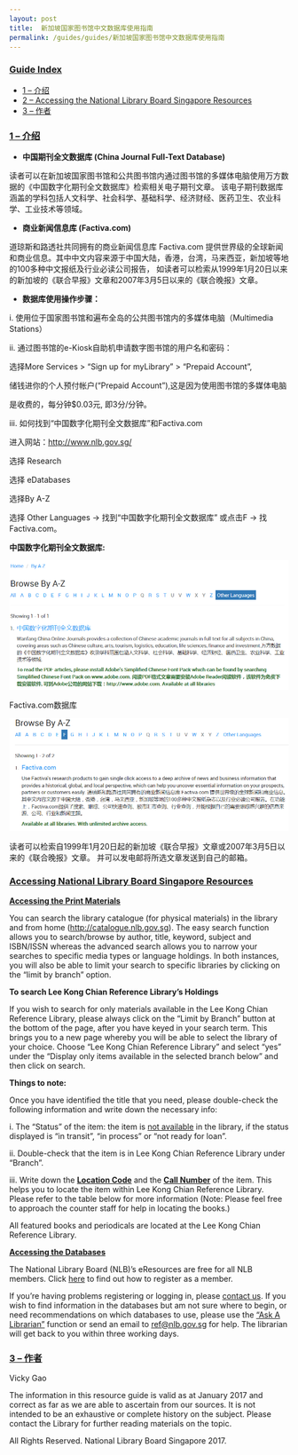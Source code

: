```yaml
---
layout: post
title:  新加坡国家图书馆中文数据库使用指南
permalink: /guides/guides/新加坡国家图书馆中文数据库使用指南
---
```


### <u>Guide Index</u>

* [1 – 介绍](#1-–-介绍)
* [2 – Accessing the National Library Board Singapore Resources](#2-–-accessing-the-national-library-board-singapore-resources)
* [3 – 作者](#3-–-作者)


### <u>1 – 介绍</u>

* **中国期刊全文数据库 (China Journal Full-Text Database)**

读者可以在新加坡国家图书馆和公共图书馆内通过图书馆的多媒体电脑使用万方数据的《中国数字化期刊全文数据库》检索相关电子期刊文章。 该电子期刊数据库涵盖的学科包括人文科学、社会科学、基础科学、经济财经、医药卫生、农业科学、工业技术等领域。
 

* **商业新闻信息库 (Factiva.com)**

道琼斯和路透社共同拥有的商业新闻信息库 Factiva.com 提供世界级的全球新闻和商业信息。其中中文内容来源于中国大陆，香港，台湾，马来西亚，新加坡等地的100多种中文报纸及行业必读公司报告， 如读者可以检索从1999年1月20日以来的新加坡的《联合早报》文章和2007年3月5日以来的《联合晚报》文章。

 

* **数据库使用操作步骤：**

i. 使用位于国家图书馆和遍布全岛的公共图书馆内的多媒体电脑（Multimedia Stations）

ii. 通过图书馆的e-Kiosk自助机申请数字图书馆的用户名和密码：

选择More Services > “Sign up for myLibrary” > “Prepaid Account”,

储钱进你的个人预付帐户(“Prepaid Account”),这是因为使用图书馆的多媒体电脑

是收费的，每分钟$0.03元, 即3分/分钟。

iii. 如何找到“中国数字化期刊全文数据库”和Factiva.com

进入网站：http://www.nlb.gov.sg/

选择 Research

选择 eDatabases

选择By A-Z

选择 Other Languages -> 找到“中国数字化期刊全文数据库” 或点击F -> 找 Factiva.com。

**中国数字化期刊全文数据库:**

![Browse guides image](/images/guides/Picture1.png) 

Factiva.com数据库

![Factiva image](/images/guides/Picture2.png)

读者可以检索自1999年1月20日起的新加坡《联合早报》文章或2007年3月5日以来的《联合晚报》文章。 并可以发电邮将所选文章发送到自己的邮箱。

### <u>Accessing National Library Board Singapore Resources</u>

<b><u>Accessing the Print Materials</u></b>

You can search the library catalogue (for physical materials) in the library and from home (http://catalogue.nlb.gov.sg). The easy search function allows you to search/browse by author, title, keyword, subject and ISBN/ISSN whereas the advanced search allows you to narrow your searches to specific media types or language holdings. In both instances, you will also be able to limit your search to specific libraries by clicking on the “limit by branch” option.

**To search Lee Kong Chian Reference Library’s Holdings**

If you wish to search for only materials available in the Lee Kong Chian Reference Library, please always click on the “Limit by Branch” button at the bottom of the page, after you have keyed in your search term. This brings you to a new page whereby you will be able to select the library of your choice. Choose “Lee Kong Chian Reference Library” and select “yes” under the “Display only items available in the selected branch below” and then click on search.

**Things to note:**

Once you have identified the title that you need, please double-check the following information and write down the necessary info:

i. The “Status” of the item: the item is <u>not available</u> in the library, if the status displayed is “in transit”, “in process” or “not ready for loan”.

ii. Double-check that the item is in Lee Kong Chian Reference Library under “Branch”.

iii. Write down the <b><u>Location Code</u></b> and the <b><u>Call Number</u></b> of the item. This helps you to locate the item within Lee Kong Chian Reference Library. Please refer to the table below for more information (Note: Please feel free to approach the counter staff for help in locating the books.)

All featured books and periodicals are located at the Lee Kong Chian Reference Library.

<b><u>Accessing the Databases</u></b>

The National Library Board (NLB)’s eResources are free for all NLB members. Click [here](http://eresources.nlb.gov.sg/HowDoI.aspx) to find out how to register as a member.

If you’re having problems registering or logging in, please [contact us](http://www.nlb.gov.sg/ContactUs.aspx). If you wish to find information in the databases but am not sure where to begin, or need recommendations on which databases to use, please use the [“Ask A Librarian”](http://www.nlb.gov.sg/Research/AskUs.aspx) function or send an email to [ref@nlb.gov.sg](mailto:ref@library.nlb.gov.sg) for help. The librarian will get back to you within three working days.

### <u>3 – 作者</u>

Vicky Gao

 

The information in this resource guide is valid as at January 2017 and correct as far as we are able to ascertain from our sources. It is not intended to be an exhaustive or complete history on the subject. Please contact the Library for further reading materials on the topic.

All Rights Reserved. National Library Board Singapore 2017.